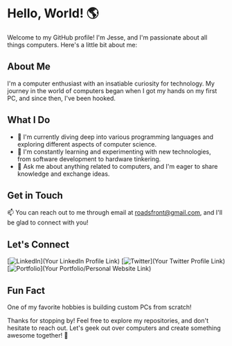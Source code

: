 # Hello, World! 🌎

Welcome to my GitHub profile! I'm Jesse, and I'm passionate about all things computers. Here's a little bit about me:

## About Me

I'm a computer enthusiast with an insatiable curiosity for technology. My journey in the world of computers began when I got my hands on my first PC, and since then, I've been hooked.

## What I Do

- 🚀 I'm currently diving deep into various programming languages and exploring different aspects of computer science.
- 🌱 I'm constantly learning and experimenting with new technologies, from software development to hardware tinkering.
- 💬 Ask me about anything related to computers, and I'm eager to share knowledge and exchange ideas.

## Get in Touch

📫 You can reach out to me through email at roadsfront@gmail.com, and I'll be glad to connect with you!

## Let's Connect

[![LinkedIn](https://image.flaticon.com/icons/png/128/174/174857.png)](Your LinkedIn Profile Link)
[![Twitter](https://image.flaticon.com/icons/png/128/1384/1384017.png)](Your Twitter Profile Link)
[![Portfolio](https://image.flaticon.com/icons/png/128/1375/1375893.png)](Your Portfolio/Personal Website Link)

## Fun Fact

One of my favorite hobbies is building custom PCs from scratch!

Thanks for stopping by! Feel free to explore my repositories, and don't hesitate to reach out. Let's geek out over computers and create something awesome together! 🚀
